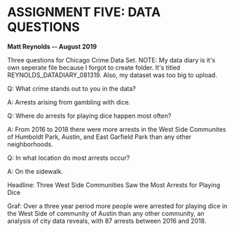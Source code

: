 <h1>ASSIGNMENT FIVE: DATA QUESTIONS</h1>

**Matt Reynolds -- August 2019**

Three questions for Chicago Crime Data Set. NOTE: My data diary is it's own seperate file because I forgot to create folder. It's titled REYNOLDS_DATADIARY_081319. Also, my dataset was too big to upload.

Q: What crime stands out to you in the data?

A: Arrests arising from gambling with dice.

Q: Where do arrests for playing dice happen most often?

A: From 2016 to 2018 there were more arrests in the West Side Communites of Humboldt Park, Austin, and East Garfield Park than any other neighborhoods.

Q: In what location do most arrests occur?

A: On the sidewalk.

Headline: Three West Side Communities Saw the Most Arrests for Playing Dice 

Graf: Over a three year period more people were arrested for playing dice in the West Side of community of Austin than any other community, an analysis of city data reveals, with 87 arrests between 2016 and 2018.
